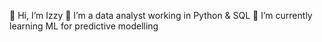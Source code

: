 👋 Hi, I’m Izzy
👀 I’m a data analyst working in Python & SQL
🌱 I’m currently learning ML for predictive modelling

<!---
IssyW/IssyW is a ✨ special ✨ repository because its `README.md` (this file) appears on your GitHub profile.
You can click the Preview link to take a look at your changes.
--->
